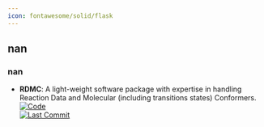 ```yaml
---
icon: fontawesome/solid/flask
---
```



## **nan**
### **nan**
- **RDMC**: A light-weight software package with expertise in handling Reaction Data and Molecular (including transitions states) Conformers.  
	[![Code](https://img.shields.io/github/stars/xiaoruiDong/RDMC?style=for-the-badge&logo=github)](https://github.com/xiaoruiDong/RDMC)  
	[![Last Commit](https://img.shields.io/github/last-commit/xiaoruiDong/RDMC?style=for-the-badge&logo=github)](https://github.com/xiaoruiDong/RDMC)  
